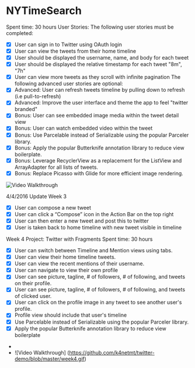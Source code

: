 # NYTimeSearch
Spent time: 30 hours
User Stories:
The following user stories must be completed:
* [x] User can sign in to Twitter using OAuth login
* [x] User can view the tweets from their home timeline
* [x] User should be displayed the username, name, and body for each tweet
* [x] User should be displayed the relative timestamp for each tweet "8m", "7h" 
* [x] User can view more tweets as they scroll with infinite pagination
The following advanced user stories are optional:
* [x] Advanced: User can refresh tweets timeline by pulling down to refresh (i.e pull-to-refresh)
* [x] Advanced: Improve the user interface and theme the app to feel "twitter branded"
* [x] Bonus: User can see embedded image media within the tweet detail view 
* [x] Bonus: User can watch embedded video within the tweet 
* [x] Bonus: Use Parcelable instead of Serializable using the popular Parceler library. 
* [x] Bonus: Apply the popular Butterknife annotation library to reduce view boilerplate.
* [x] Bonus: Leverage RecyclerView as a replacement for the ListView and ArrayAdapter for all lists of tweets. 
* [x] Bonus: Replace Picasso with Glide for more efficient image rendering.

![Video Walkthrough](https://github.com/k4netmt/twitter-demo/blob/master/twitterdemo.gif)

4/4/2016
Update Week 3
* [x] User can compose a new tweet
* [x] User can click a “Compose” icon in the Action Bar on the top right
* [x] User can then enter a new tweet and post this to twitter 
* [x] User is taken back to home timeline with new tweet visible in timeline 

Week 4 Project: Twitter with Fragments
Spent time: 30 hours
* [x] User can switch between Timeline and Mention views using tabs.
* [x] User can view their home timeline tweets.
* [x] User can view the recent mentions of their username.
* [x] User can navigate to view their own profile
* [x] User can see picture, tagline, # of followers, # of following, and tweets on their profile.
* [x] User can see picture, tagline, # of followers, # of following, and tweets of clicked user.
* [x] User can click on the profile image in any tweet to see another user's profile.
* [x] Profile view should include that user's timeline
* [x] Use Parcelable instead of Serializable using the popular Parceler library.
* [x] Apply the popular Butterknife annotation library to reduce view boilerplate
* 
* ![Video Walkthrough] (https://github.com/k4netmt/twitter-demo/blob/master/week4.gif)
